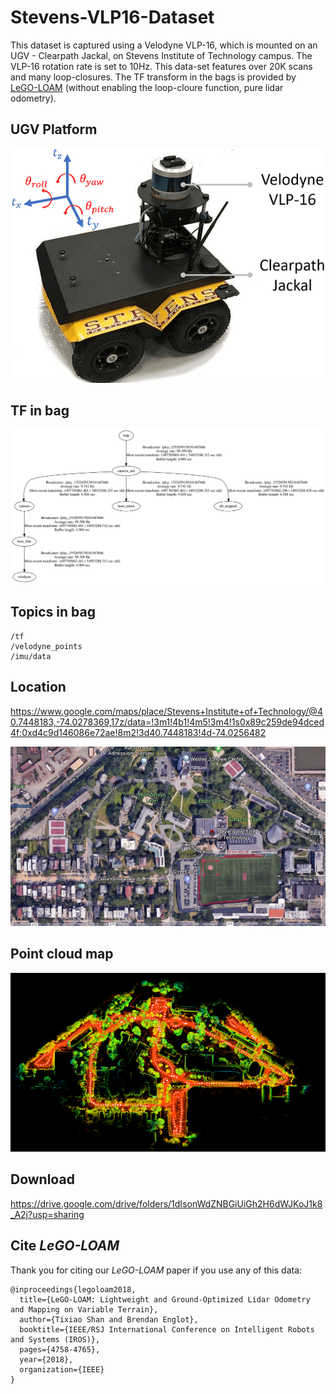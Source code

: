 # Stevens-VLP16-Dataset

This dataset is captured using a Velodyne VLP-16, which is mounted on an UGV - Clearpath Jackal, on Stevens Institute of Technology campus. The VLP-16 rotation rate is set to 10Hz. This data-set features over 20K scans and many loop-closures. The TF transform in the bags is provided by [LeGO-LOAM](https://github.com/RobustFieldAutonomyLab/LeGO-LOAM) (without enabling the loop-cloure function, pure lidar odometry). 

## UGV Platform

![](/pics/jackal.png)

## TF in bag

![](/pics/tf.png)

## Topics in bag

```
/tf
/velodyne_points
/imu/data
```

## Location

https://www.google.com/maps/place/Stevens+Institute+of+Technology/@40.7448183,-74.0278369,17z/data=!3m1!4b1!4m5!3m4!1s0x89c259de94dced4f:0xd4c9d146086e72ae!8m2!3d40.7448183!4d-74.0256482

[![](/pics/google-earth.png)](https://www.google.com/maps/place/Stevens+Institute+of+Technology/@40.7448183,-74.0278369,17z/data=!3m1!4b1!4m5!3m4!1s0x89c259de94dced4f:0xd4c9d146086e72ae!8m2!3d40.7448183!4d-74.0256482)

## Point cloud map

![](/pics/point-cloud.png)

## Download

https://drive.google.com/drive/folders/1dIsonWdZNBGiUiGh2H6dWJKoJ1k8_A2j?usp=sharing

## Cite *LeGO-LOAM*

Thank you for citing our *LeGO-LOAM* paper if you use any of this data: 
```
@inproceedings{legoloam2018,
  title={LeGO-LOAM: Lightweight and Ground-Optimized Lidar Odometry and Mapping on Variable Terrain},
  author={Tixiao Shan and Brendan Englot},
  booktitle={IEEE/RSJ International Conference on Intelligent Robots and Systems (IROS)},
  pages={4758-4765},
  year={2018},
  organization={IEEE}
}
```

